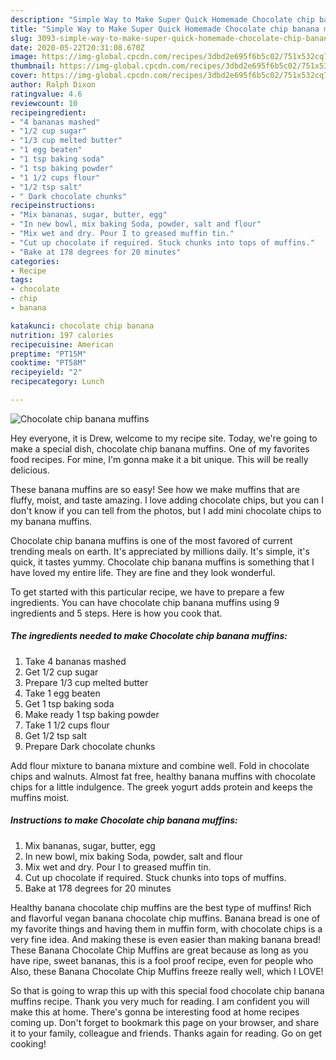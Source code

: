 ```yaml
---
description: "Simple Way to Make Super Quick Homemade Chocolate chip banana muffins"
title: "Simple Way to Make Super Quick Homemade Chocolate chip banana muffins"
slug: 3093-simple-way-to-make-super-quick-homemade-chocolate-chip-banana-muffins
date: 2020-05-22T20:31:08.670Z
image: https://img-global.cpcdn.com/recipes/3dbd2e695f6b5c02/751x532cq70/chocolate-chip-banana-muffins-recipe-main-photo.jpg
thumbnail: https://img-global.cpcdn.com/recipes/3dbd2e695f6b5c02/751x532cq70/chocolate-chip-banana-muffins-recipe-main-photo.jpg
cover: https://img-global.cpcdn.com/recipes/3dbd2e695f6b5c02/751x532cq70/chocolate-chip-banana-muffins-recipe-main-photo.jpg
author: Ralph Dixon
ratingvalue: 4.6
reviewcount: 10
recipeingredient:
- "4 bananas mashed"
- "1/2 cup sugar"
- "1/3 cup melted butter"
- "1 egg beaten"
- "1 tsp baking soda"
- "1 tsp baking powder"
- "1 1/2 cups flour"
- "1/2 tsp salt"
- " Dark chocolate chunks"
recipeinstructions:
- "Mix bananas, sugar, butter, egg"
- "In new bowl, mix baking Soda, powder, salt and flour"
- "Mix wet and dry. Pour I to greased muffin tin."
- "Cut up chocolate if required. Stuck chunks into tops of muffins."
- "Bake at 178 degrees for 20 minutes"
categories:
- Recipe
tags:
- chocolate
- chip
- banana

katakunci: chocolate chip banana 
nutrition: 197 calories
recipecuisine: American
preptime: "PT15M"
cooktime: "PT58M"
recipeyield: "2"
recipecategory: Lunch

---
```



![Chocolate chip banana muffins](https://img-global.cpcdn.com/recipes/3dbd2e695f6b5c02/751x532cq70/chocolate-chip-banana-muffins-recipe-main-photo.jpg)

Hey everyone, it is Drew, welcome to my recipe site. Today, we're going to make a special dish, chocolate chip banana muffins. One of my favorites food recipes. For mine, I'm gonna make it a bit unique. This will be really delicious.

These banana muffins are so easy! See how we make muffins that are fluffy, moist, and taste amazing. I love adding chocolate chips, but you can I don&#39;t know if you can tell from the photos, but I add mini chocolate chips to my banana muffins.

Chocolate chip banana muffins is one of the most favored of current trending meals on earth. It's appreciated by millions daily. It's simple, it's quick, it tastes yummy. Chocolate chip banana muffins is something that I have loved my entire life. They are fine and they look wonderful.


To get started with this particular recipe, we have to prepare a few ingredients. You can have chocolate chip banana muffins using 9 ingredients and 5 steps. Here is how you cook that.

<!--inarticleads1-->

##### The ingredients needed to make Chocolate chip banana muffins:

1. Take 4 bananas mashed
1. Get 1/2 cup sugar
1. Prepare 1/3 cup melted butter
1. Take 1 egg beaten
1. Get 1 tsp baking soda
1. Make ready 1 tsp baking powder
1. Take 1 1/2 cups flour
1. Get 1/2 tsp salt
1. Prepare  Dark chocolate chunks


Add flour mixture to banana mixture and combine well. Fold in chocolate chips and walnuts. Almost fat free, healthy banana muffins with chocolate chips for a little indulgence. The greek yogurt adds protein and keeps the muffins moist. 

<!--inarticleads2-->

##### Instructions to make Chocolate chip banana muffins:

1. Mix bananas, sugar, butter, egg
1. In new bowl, mix baking Soda, powder, salt and flour
1. Mix wet and dry. Pour I to greased muffin tin.
1. Cut up chocolate if required. Stuck chunks into tops of muffins.
1. Bake at 178 degrees for 20 minutes


Healthy banana chocolate chip muffins are the best type of muffins! Rich and flavorful vegan banana chocolate chip muffins. Banana bread is one of my favorite things and having them in muffin form, with chocolate chips is a very fine idea. And making these is even easier than making banana bread! These Banana Chocolate Chip Muffins are great because as long as you have ripe, sweet bananas, this is a fool proof recipe, even for people who Also, these Banana Chocolate Chip Muffins freeze really well, which I LOVE! 

So that is going to wrap this up with this special food chocolate chip banana muffins recipe. Thank you very much for reading. I am confident you will make this at home. There's gonna be interesting food at home recipes coming up. Don't forget to bookmark this page on your browser, and share it to your family, colleague and friends. Thanks again for reading. Go on get cooking!
